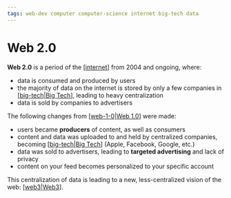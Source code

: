 ```yaml
---
tags: web-dev computer computer-science internet big-tech data
---
```


# Web 2.0

**Web 2.0** is a period of the [[internet]] from 2004 and ongoing, where:

- data is consumed and produced by users
- the majority of data on the internet is stored by only a few companies in [[big-tech|Big Tech]], leading to heavy centralization
- data is sold by companies to advertisers

The following changes from [[web-1-0|Web 1.0]] were made:

- users became **producers** of content, as well as consumers
- content and data was uploaded to and held by centralized companies, becoming [[big-tech|Big Tech]] (Apple, Facebook, Google, etc.)
- data was sold to advertisers, leading to **targeted advertising** and lack of privacy
- content on your feed becomes personalized to your specific account

This centralization of data is leading to a new, less-centralized vision of the web: [[web3|Web3]].

[//begin]: # "Autogenerated link references for markdown compatibility"
[internet]: internet "Internet"
[big-tech|Big Tech]: big-tech "Big Tech"
[web-1-0|Web 1.0]: web-1-0 "Web 1.0"
[web3|Web3]: web3 "Web3"
[//end]: # "Autogenerated link references"
